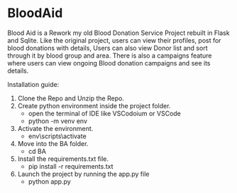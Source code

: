 # BloodAid
 Blood Aid is a Rework my old Blood Donation Service Project rebuilt in Flask and Sqlite. Like the original project, users can view their profiles, post for blood donations with details, Users can also view Donor list and sort through it by blood group and area. There is also a campaigns feature where users can view ongoing Blood donation campaigns and see its details.  


Installation guide:
1. Clone the Repo and Unzip the Repo.
2. Create python environment inside the project folder.
    - open the terminal of IDE like VSCodoium or VSCode
    - python -m venv env
3. Activate the environment.
    - env\scripts\activate 
4. Move into the BA folder.
    - cd BA
5. Install the requirements.txt file.
    - pip install -r requirements.txt
6. Launch the project by running the app.py file
    - python app.py